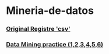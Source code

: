 # Mineria-de-datos

### [Original Registre 'csv' ](https://github.com/mdiazgtz/Mineria-de-Datos/blob/main/MSFT.csv)
### [Data Mining practice (1,2,3,4,5,6)](https://github.com/mdiazgtz/Mineria-de-Datos/blob/main/DataMiningPRACTICE1849417.ipynb)
